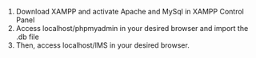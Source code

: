1. Download XAMPP and activate Apache and MySql in XAMPP Control Panel
2. Access localhost/phpmyadmin in your desired browser and import the .db file
3. Then, access localhost/IMS in your desired browser.
